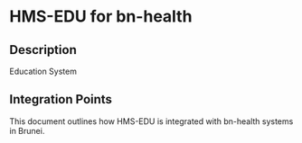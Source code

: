 # HMS-EDU for bn-health

## Description

Education System

## Integration Points

This document outlines how HMS-EDU is integrated with bn-health systems in Brunei.
